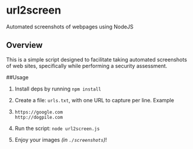 # url2screen
Automated screenshots of webpages using NodeJS



## Overview

This is a simple script designed to facilitate taking automated screenshots of web sites, specifically while performing a security assessment.



##Usage

1. Install deps by running `npm install`

2. Create a file: `urls.txt`, with one URL to capture per line. Example

3. ~~~
   https://google.com
   http://dogpile.com
   ~~~

4. Run the script: `node url2screen.js`

5. Enjoy your images *(in `./screenshots`)*!